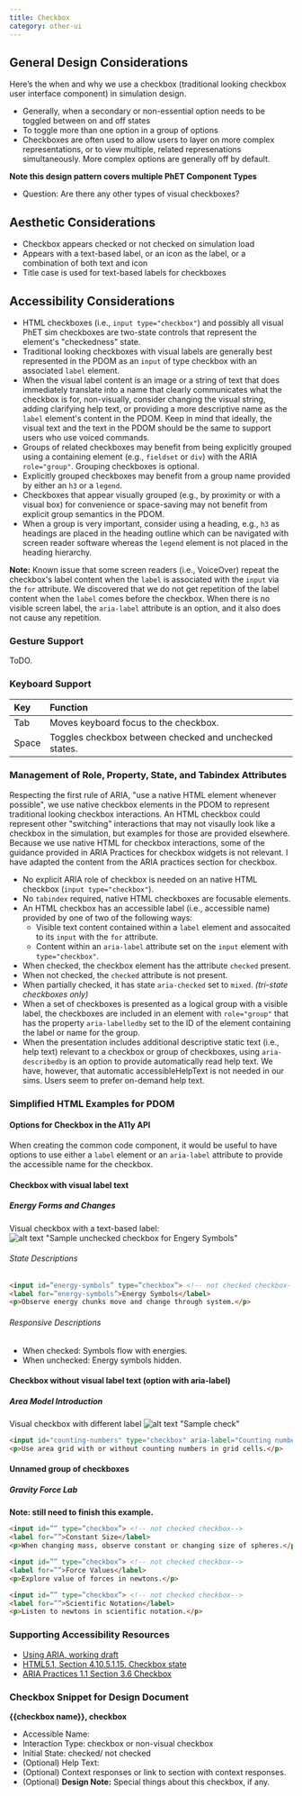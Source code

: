 ```yaml
---
title: Checkbox
category: other-ui
---
```


## General Design Considerations

Here’s the when and why we use a checkbox (traditional looking checkbox user interface component) in simulation design.

* Generally, when a secondary or non-essential option needs to be toggled between on and off states
* To toggle more than one option in a group of options
* Checkboxes are often used to allow users to layer on more complex representations, or to view multiple, related
  represenations simultaneously. More complex options are generally off by default.

**Note this design pattern covers multiple PhET Component Types**

* Question: Are there any other types of visual checkboxes?

## Aesthetic Considerations

* Checkbox appears checked or not checked on simulation load
* Appears with a text-based label, or an icon as the label, or a combination of both text and icon
* Title case is used for text-based labels for checkboxes

## Accessibility Considerations

* HTML checkboxes (i.e., `input type="checkbox"`) and possibly all visual PhET sim checkboxes are two-state controls
  that represent the element's "checkedness" state.
* Traditional looking checkboxes with visual labels are generally best represented in the PDOM as an `input` of type
  checkbox with an associated `label` element.
* When the visual label content is an image or a string of text that does immediately translate into a name that clearly
  communicates what the checkbox is for, non-visually, consider changing the visual string, adding clarifying help text,
  or providing a more descriptive name as the `label` element's content in the PDOM. Keep in mind that ideally, the
  visual text and the text in the PDOM should be the same to support users who use voiced commands.
* Groups of related checkboxes may benefit from being explicitly grouped using a containing element (e.g., `fieldset`
  or `div`) with the ARIA `role="group"`. Grouping checkboxes is optional.
* Explicitly grouped checkboxes may benefit from a group name provided by either an `h3` or a `legend`.
* Checkboxes that appear visually grouped (e.g., by proximity or with a visual box) for convenience or space-saving may
  not benefit from explicit group semantics in the PDOM.
* When a group is very important, consider using a heading, e.g., `h3` as headings are placed in the heading outline
  which can be navigated with screen reader software whereas the `legend` element is not placed in the heading
  hierarchy.

**Note:** Known issue that some screen readers (i.e., VoiceOver) repeat the checkbox's label content when the `label` is
associated with the `input` via the `for` attribute. We discovered that we do not get repetition of the label content
when the `label` comes before the checkbox. When there is no visible screen label, the `aria-label` attribute is an
option, and it also does not cause any repetition.

### Gesture Support

ToDO.

### Keyboard Support

| Key   | Function                                               |
|:------|:-------------------------------------------------------|
| Tab   | Moves keyboard focus to the checkbox.                  |
| Space | Toggles checkbox between checked and unchecked states. |

### Management of Role, Property, State, and Tabindex Attributes

Respecting the first rule of ARIA, "use a native HTML element whenever possible", we use native checkbox elements in the
PDOM to represent traditional looking checkbox interactions. An HTML checkbox could represent other "switching"
interactions that may not visaully look like a checkbox in the simulation, but examples for those are provided
elsewhere. Because we use native HTML for checkbox interactions, some of the guidance provided in ARIA Practices for
checkbox widgets is not relevant. I have adapted the content from the ARIA practices section for checkbox.

- No explicit ARIA role of checkbox is needed on an native HTML checkbox (`input type="checkbox"`).
- No `tabindex` required, native HTML checkboxes are focusable elements.
- An HTML checkbox has an accessible label (i.e., accessible name) provided by one of two of the following ways:
  - Visible text content contained within a `label` element and assocaited to its `input` with the `for` attribute.
  - Content within an `aria-label` attribute set on the `input` element with `type="checkbox"`.
- When checked, the checkbox element has the attribute `checked` present.
- When not checked, the `checked` attribute is not present.
- When partially checked, it has state `aria-checked` set to `mixed`. *(tri-state checkboxes only)*
- When a set of checkboxes is presented as a logical group with a visible label, the checkboxes are included in an
  element with `role="group"` that has the property `aria-labelledby` set to the ID of the element containing the label
  or name for the group.
- When the presentation includes additional descriptive static text (i.e., help text) relevant to a checkbox or group of
  checkboxes, using `aria-describedby` is an option to provide automatically read help text. We have, however, that
  automatic accessibleHelpText is not needed in our sims. Users seem to prefer on-demand help text.

### Simplified HTML Examples for PDOM

#### Options for Checkbox in the A11y API

When creating the common code component, it would be useful to have options to use either a `label` element or
an `aria-label` attribute to provide the accessible name for the checkbox.

#### Checkbox with visual label text

##### Energy Forms and Changes

Visual checkbox with a text-based label:
![alt text "Sample unchecked checkbox for Engery Symbols"](images/efac-checkbox-energy-symbols.png "Energy Symbols, checkbox checked")

###### State Descriptions

```html
<input id=”energy-symbols” type=”checkbox”> <!-- not checked checkbox-->
<label for=”energy-symbols”>Energy Symbols</label>
<p>Observe energy chunks move and change through system.</p>
```

###### Responsive Descriptions

* When checked: Symbols flow with energies.
* When unchecked: Energy symbols hidden.

#### Checkbox without visual label text (option with aria-label)

##### Area Model Introduction

Visual checkbox with different label
![alt text "Sample check"](images/ami-checkbox-123.png "Numeric Checkbox")

```html
<input id="counting-numbers" type="checkbox" aria-label="Counting numbers">
<p>Use area grid with or without counting numbers in grid cells.</p>
```

#### Unnamed group of checkboxes

##### Gravity Force Lab

**Note: still need to finish this example.**

```html
<input id=”” type=”checkbox”> <!-- not checked checkbox-->
<label for=””>Constant Size</label>
<p>When changing mass, observe constant or changing size of spheres.</p>

<input id=”” type=”checkbox”> <!-- not checked checkbox-->
<label for=””>Force Values</label>
<p>Explore value of forces in newtons.</p>

<input id=”” type=”checkbox”> <!-- not checked checkbox-->
<label for=””>Scientific Notation</label>
<p>Listen to newtons in scientific notation.</p>
```

### Supporting Accessibility Resources

* [Using ARIA, working draft](https://www.w3.org/TR/using-aria/)
* [HTML5.1, Section 4.10.5.1.15. Checkbox state](https://www.w3.org/TR/html51/sec-forms.html#checkbox-state-typecheckbox)
* [ARIA Practices 1.1 Section 3.6 Checkbox](https://www.w3.org/TR/wai-aria-practices/)

### Checkbox Snippet for Design Document

**{{checkbox name}}, checkbox**

- Accessible Name:
- Interaction Type: checkbox or non-visual checkbox
- Initial State: checked/ not checked
- (Optional) Help Text:
- (Optional) Context responses or link to section with context responses.
- (Optional) **Design Note:** Special things about this checkbox, if any. 

